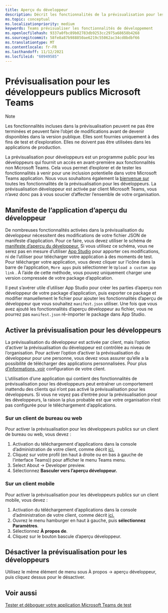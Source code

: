 ```yaml
---
title: Aperçu du développeur
description: Décrit les fonctionnalités de la prévisualisation pour les développeurs publics de Microsoft Teams
ms.topic: conceptual
ms.localizationpriority: medium
keywords: Teams prévisualiser les fonctionnalités de développement
ms.openlocfilehash: 9337a0fbc89b02783db9253cc2975a68658b4268
ms.sourcegitcommit: 58fe8a87b988850ae6219c55062ac34cd8bdbf66
ms.translationtype: MT
ms.contentlocale: fr-FR
ms.lasthandoff: 11/12/2021
ms.locfileid: "60949585"
---
```

# <a name="public-developer-preview-for-microsoft-teams"></a>Prévisualisation pour les développeurs publics Microsoft Teams

>[!NOTE]
>Les fonctionnalités incluses dans la prévisualisation peuvent ne pas être terminées et peuvent faire l’objet de modifications avant de devenir disponibles dans la version publique. Elles sont fournies uniquement à des fins de test et d’exploration. Elles ne doivent pas être utilisées dans les applications de production.

La prévisualisation pour développeurs est un programme public pour les développeurs qui fournit un accès en avant-première aux fonctionnalités non Microsoft Teams. Cela vous permet d’explorer et de tester les fonctionnalités à venir pour une inclusion potentielle dans votre Microsoft Teams application. Nous vous souhaitons également la [bienvenue sur](~/feedback.md) toutes les fonctionnalités de la prévisualisation pour les développeurs. La prévisualisation développeur est activée par client Microsoft Teams, vous n’avez donc pas à vous soucier d’affecter l’ensemble de votre organisation.

## <a name="developer-preview-app-manifest"></a>Manifeste de l’application d’aperçu du développeur

De nombreuses fonctionnalités activées dans la prévisualisation du développeur nécessitent des modifications de votre fichier JSON de manifeste d’application. Pour ce faire, vous devez utiliser le schéma de [manifeste d’aperçu du développeur.](~/resources/schema/manifest-schema-dev-preview.md) Si vous utilisez ce schéma, vous ne serez pas en mesure d’utiliser [App Studio](~/concepts/build-and-test/app-studio-overview.md) pour apporter ces modifications, ni de l’utiliser pour télécharger votre application à des moments de test. Pour télécharger votre application, vous devez cliquer sur l’icône dans la barre de l’application, `More apps` puis sélectionner le `Upload a custom app link` . À l’aide de cette méthode, vous pouvez uniquement charger une version compressée de votre package d’application.

Il peut s’avérer utile d’utiliser App Studio pour créer les parties d’aperçu non développeur de votre package d’application, puis exporter ce package et modifier manuellement le fichier pour ajouter les fonctionnalités d’aperçu de développeur que vous souhaitez `manifest.json` utiliser. Une fois que vous avez ajouté les fonctionnalités d’aperçu développeur au fichier, vous ne pourrez pas `manifest.json` ré-importer le package dans App Studio.

## <a name="enable-developer-preview"></a>Activer la prévisualisation pour les développeurs

La prévisualisation du développeur est activée par client, mais l’option d’activer la prévisualisation du développeur est contrôlée au niveau de l’organisation. Pour activer l’option d’activer la prévisualisation du développeur pour une personne, vous devez vous assurer qu’elle a la possibilité de télécharger des applications personnalisées. Pour plus [d’informations, voir](~/concepts/build-and-test/prepare-your-o365-tenant.md) configuration de votre client.

L’utilisation d’une application qui contient des fonctionnalités de prévisualisation pour les développeurs peut entraîner un comportement inattendu des clients qui n’ont pas activé la prévisualisation pour les développeurs. Si vous ne voyez pas d’entrée pour la prévisualisation pour les développeurs, la raison la plus probable est que votre organisation n’est pas configurée pour le téléchargement d’applications.

### <a name="on-a-desktop-or-web-client"></a>Sur un client de bureau ou web

Pour activer la prévisualisation pour les développeurs publics sur un client de bureau ou web, vous devez :

1. Activation du téléchargement d’applications dans la console d’administration de votre client, comme décrit [ici.](~/concepts/build-and-test/prepare-your-o365-tenant.md)
1. Cliquez sur votre profil (en haut à droite ou en bas à gauche de l’interface Teams)) pour afficher le menu Teams menu.
1. Select About → Developer preview.
1. Sélectionnez **Basculer vers l’aperçu développeur.**

### <a name="on-a-mobile-client"></a>Sur un client mobile

Pour activer la prévisualisation pour les développeurs publics sur un client mobile, vous devez :

1. Activation du téléchargement d’applications dans la console d’administration de votre client, comme décrit [ici.](~/concepts/build-and-test/prepare-your-o365-tenant.md)
1. Ouvrez le menu hamburger en haut à gauche, puis **sélectionnez Paramètres**.
1. Sélectionnez **À propos de**.
1. Cliquez sur le bouton bascule d’aperçu développeur.

## <a name="disable-developer-preview"></a>Désactiver la prévisualisation pour les développeurs

Utilisez le même élément de menu sous À propos → aperçu développeur, puis cliquez dessus pour le désactiver.

## <a name="see-also"></a>Voir aussi

[Tester et déboguer votre application Microsoft Teams de test](~/concepts/build-and-test/debug.md)